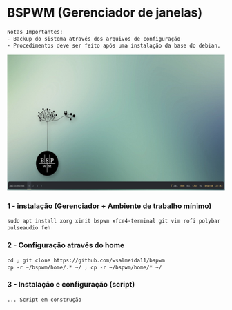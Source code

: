 # BSPWM (Gerenciador de janelas)
```
Notas Importantes:
- Backup do sistema através dos arquivos de configuração 
- Procedimentos deve ser feito após uma instalação da base do debian.
```
<img src = "screenshots/captura_1.png">

### 1 - instalação (Gerenciador + Ambiente de trabalho mínimo)
```
sudo apt install xorg xinit bspwm xfce4-terminal git vim rofi polybar pulseaudio feh
```
### 2 - Configuração através do home
```
cd ; git clone https://github.com/wsalmeida11/bspwm
cp -r ~/bspwm/home/.* ~/ ; cp -r ~/bspwm/home/* ~/
```
### 3 - Instalação e configuração (script)
```
... Script em construção
```
